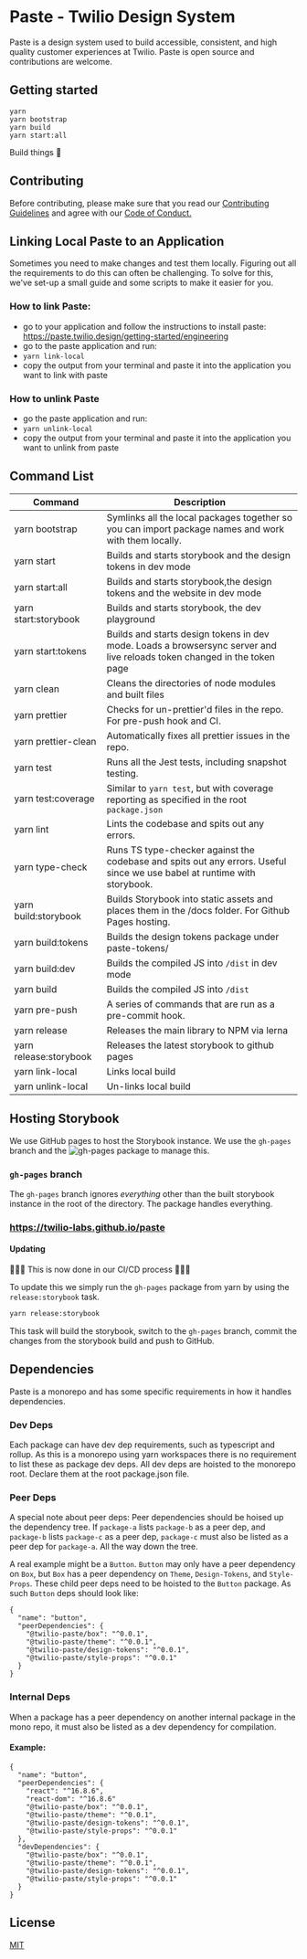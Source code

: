 # Paste - Twilio Design System

Paste is a design system used to build accessible, consistent, and high quality customer experiences at Twilio. Paste is open source and contributions are welcome.

## Getting started

```
yarn
yarn bootstrap
yarn build
yarn start:all
```

Build things 🎉

## Contributing

Before contributing, please make sure that you read our [Contributing Guidelines](https://github.com/twilio-labs/paste/blob/main/CONTRIBUTING.md) and agree with our [Code of Conduct.](https://github.com/twilio-labs/.github/blob/main/CODE_OF_CONDUCT.md)

## Linking Local Paste to an Application
Sometimes you need to make changes and test them locally. Figuring out all the requirements to do this can often be challenging. To solve for this, we've set-up a small guide and some scripts to make it easier for you.

### How to link Paste:
- go to your application and follow the instructions to install paste: https://paste.twilio.design/getting-started/engineering
- go to the paste application and run:
- `yarn link-local`
- copy the output from your terminal and paste it into the application you want to link with paste

### How to unlink Paste
- go the paste application and run:
- `yarn unlink-local`
- copy the output from your terminal and paste it into the application you want to unlink from paste

## Command List

| Command                | Description                                                                                                              |
| ---------------------- | ------------------------------------------------------------------------------------------------------------------------ |
| yarn bootstrap         | Symlinks all the local packages together so you can import package names and work with them locally.                     |
| yarn start             | Builds and starts storybook and the design tokens in dev mode                                                            |
| yarn start:all         | Builds and starts storybook,the design tokens and the website in dev mode                                                |
| yarn start:storybook   | Builds and starts storybook, the dev playground                                                                          |
| yarn start:tokens      | Builds and starts design tokens in dev mode. Loads a browsersync server and live reloads token changed in the token page |
| yarn clean             | Cleans the directories of node modules and built files                                                                   |
| yarn prettier          | Checks for un-prettier'd files in the repo. For pre-push hook and CI.                                                    |
| yarn prettier-clean    | Automatically fixes all prettier issues in the repo.                                                                     |
| yarn test              | Runs all the Jest tests, including snapshot testing.                                                                     |
| yarn test:coverage     | Similar to `yarn test`, but with coverage reporting as specified in the root `package.json`                              |
| yarn lint              | Lints the codebase and spits out any errors.                                                                             |
| yarn type-check        | Runs TS type-checker against the codebase and spits out any errors. Useful since we use babel at runtime with storybook. |
| yarn build:storybook   | Builds Storybook into static assets and places them in the /docs folder. For Github Pages hosting.                       |
| yarn build:tokens      | Builds the design tokens package under paste-tokens/                                                                     |
| yarn build:dev         | Builds the compiled JS into `/dist` in dev mode                                                                          |
| yarn build             | Builds the compiled JS into `/dist`                                                                                      |
| yarn pre-push          | A series of commands that are run as a pre-commit hook.                                                                  |
| yarn release           | Releases the main library to NPM via lerna                                                                               |
| yarn release:storybook | Releases the latest storybook to github pages                                                                            |
| yarn link-local        | Links local build                                                                                                        |
| yarn unlink-local      | Un-links local build                                                                                                     |

## Hosting Storybook

We use GitHub pages to host the Storybook instance. We use the `gh-pages` branch and the ![`gh-pages` package](https://www.npmjs.com/package/gh-pages) to manage this.

### `gh-pages` branch

The `gh-pages` branch ignores _everything_ other than the built storybook instance in the root of the directory. The package handles everything.

### https://twilio-labs.github.io/paste

#### Updating

🚨🚨🚨 This is now done in our CI/CD process 🚨🚨🚨

To update this we simply run the `gh-pages` package from yarn by using the `release:storybook` task.

```bash
yarn release:storybook
```

This task will build the storybook, switch to the `gh-pages` branch, commit the changes from the storybook build and push to GitHub.

## Dependencies

Paste is a monorepo and has some specific requirements in how it handles dependencies.

### Dev Deps

Each package can have dev dep requirements, such as typescript and rollup. As this is a monorepo using yarn workspaces there is no requirement to list these as package dev deps. All dev deps are hoisted to the monorepo root. Declare them at the root package.json file.

### Peer Deps

A special note about peer deps: Peer dependencies should be hoised up the dependency tree. If `package-a` lists `package-b` as a peer dep, and `package-b` lists `package-c` as a peer dep, `package-c` must also be listed as a peer dep for `package-a`. All the way down the tree.

A real example might be a `Button`. `Button` may only have a peer dependency on `Box`, but `Box` has a peer dependency on `Theme`, `Design-Tokens`, and `Style-Props`. These child peer deps need to be hoisted to the `Button` package. As such `Button` deps should look like:

```
{
  "name": "button",
  "peerDependencies": {
    "@twilio-paste/box": "^0.0.1",
    "@twilio-paste/theme": "^0.0.1",
    "@twilio-paste/design-tokens": "^0.0.1",
    "@twilio-paste/style-props": "^0.0.1"
  }
}
```

### Internal Deps

When a package has a peer dependency on another internal package in the mono repo, it must also be listed as a dev dependency for compilation.

#### Example:

```
{
  "name": "button",
  "peerDependencies": {
    "react": "^16.8.6",
    "react-dom": "^16.8.6"
    "@twilio-paste/box": "^0.0.1",
    "@twilio-paste/theme": "^0.0.1",
    "@twilio-paste/design-tokens": "^0.0.1",
    "@twilio-paste/style-props": "^0.0.1"
  },
  "devDependencies": {
    "@twilio-paste/box": "^0.0.1",
    "@twilio-paste/theme": "^0.0.1",
    "@twilio-paste/design-tokens": "^0.0.1",
    "@twilio-paste/style-props": "^0.0.1"
  }
}
```

## License

[MIT](/LICENSE)
